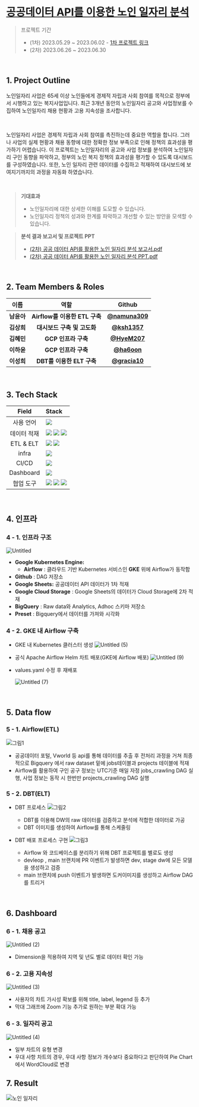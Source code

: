 # [공공데이터 API를 이용한 노인 일자리 분석](https://github.com/SilverWork)
> 프로젝트 기간
> - (1차) 2023.05.29 ~ 2023.06.02  -  [1차 프로젝트 링크](https://github.com/SilverWork/silverwork_legacy)
> - (2차) 2023.06.26 ~ 2023.06.30
<br> 

## 1. Project Outline
 노인일자리 사업은 65세 이상 노인들에게 경제적 자립과 사회 참여를 목적으로 정부에서 시행하고 있는 복지사업입니다. 
최근 3개년 동안의 노인일자리 공고와 사업정보를 수집하여 노인일자리 채용 현황과 고용 지속성을 조사합니다. 

<br> 

 노인일자리 사업은 경제적 자립과 사회 참여를 촉진하는데 중요한 역할을 합니다. 그러나 사업의 실제 현황과 채용 동향에 대한 정확한 정보 부족으로 인해 정책의 효과성을 평가하기 어렵습니다. 
 이 프로젝트는 노인일자리의 공고와 사업 정보를 분석하여 노인일자리 구인 동향을 파악하고, 정부의 노인 복지 정책의 효과성을 평가할 수 있도록 대시보드를 구성하였습니다.
또한, 노인 일자리 관련 데이터를 수집하고 적재하여 대시보드에 보여지기까지의 과정을 자동화 하였습니다.

<br> 

> __기대효과__
> - 노인일자리에 대한 상세한 이해를 도모할 수 있습니다.
> - 노인일자리 정책의 성과와 한계를 파악하고 개선할 수 있는 방안을 모색할 수 있습니다. 

> __분석 결과 보고서 및 프로젝트 PPT__  
> - [(2차) 공공 데이터 API를 활용한 노인 일자리 분석 보고서.pdf](https://github.com/SilverWork/.github/files/12574817/2.API.pdf)
> - [(2차) 공공 데이터 API를 활용한 노인 일자리 분석 PPT.pdf](https://github.com/SilverWork/.github/files/12574816/2.API.PPT.pdf)


<br> 



## 2. Team Members & Roles
| 이름 | 역할 | Github |
|:---:|:---:|:---:|
|**남윤아**|**Airflow를 이용한 ETL 구축**|**[@namuna309](https://github.com/namuna309)**
|**김상희**|**대시보드 구축 및 고도화**|**[@ksh1357](https://github.com/ksh1357)**
|**김혜민**|**GCP 인프라 구축**|**[@HyeM207](https://github.com/HyeM207)**
|**이하윤**|**GCP 인프라 구축**|**[@ha6oon](https://github.com/ha6oon)**
|**이성희**|**DBT를 이용한 ELT 구축**|**[@gracia10](https://github.com/gracia10)**

<br> 


## 3. Tech Stack
| Field | Stack |
|:---:|:---|
| 사용 언어 | <img src="https://img.shields.io/badge/python-3776AB?style=flat&logo=python&logoColor=white"/> |
| 데이터 적재 | <img src="https://img.shields.io/badge/bigquery-4285F4?style=flat&logo=googlecloud&logoColor=white"/> <img src="https://img.shields.io/badge/Google Cloud Storage-4285F4?style=flat&logo=googlecloud&logoColor=white"/> <img src="https://img.shields.io/badge/google sheets-34A853?style=flat&logo=googlesheets&logoColor=white"/> |
| ETL & ELT | <img src="https://img.shields.io/badge/airflow-017CEE?style=flat&logo=apacheairflow&logoColor=white"/> <img src="https://img.shields.io/badge/DBT-FF694B?style=flat&logo=dbt&logoColor=white"/> |
| infra | <img src="https://img.shields.io/badge/Google Cloud Platform-4285F4?style=flat&logo=googlecloud&logoColor=white"/> |
| CI/CD | <img src="https://img.shields.io/badge/Git Action-2088FF?style=flat&logo=githubactions&logoColor=white"/> |
| Dashboard | <img src="https://img.shields.io/badge/Superset-00D1B2?style=flat"/> |
| 협업 도구 | <img src="https://img.shields.io/badge/github-181717?style=flat&logo=github&logoColor=white"/> <img src="https://img.shields.io/badge/slack-4A154B?style=flat&logo=slack&logoColor=white"/> <img src="https://img.shields.io/badge/notion-000000?style=flat&logo=notion&logoColor=white"/>|

<br> 

## 4. 인프라
### 4 - 1. 인프라 구조
![Untitled](https://github.com/DW-BI-Project/silverwork-airflow/assets/68600766/23971e0f-abd4-4392-b0f3-8489dcd23c7d)
- **Google Kubernetes Engine:**
    - **Airflow** : 클라우드 기반 Kubernetes 서비스인 **GKE** 위에 Airflow가 동작함
- **Github** : DAG 저장소
- **Google Sheets:** 공공데이터 API 데이터가 1차 적재
- **Google Cloud Storage** : Google Sheets의 데이터가 Cloud Storage에 2차 적재
- **BigQuery** : Raw data와 Analytics, Adhoc 스키마 저장소
- **Preset** : Bigquery에서 데이터를 가져와 시각화
### 4 - 2. GKE 내 Airflow 구축
- GKE 내 Kubernetes 클러스터 생성
![Untitled (5)](https://github.com/DW-BI-Project/silverwork-airflow/assets/68600766/7cb8652e-86c5-405f-abc4-0aad53069efa)
- 공식 Apache Airflow Helm 차트 배포(GKE에 Airflow 배포)
![Untitled (9)](https://github.com/DW-BI-Project/silverwork-airflow/assets/68600766/28742a1c-20a7-4048-b00c-05ff97ecce1d)
- values.yaml 수정 후 재배포
  
  ![Untitled (7)](https://github.com/DW-BI-Project/silverwork-airflow/assets/68600766/65fb78ef-7404-4921-acc7-21fdaf3c2684)
<br>

## 5. Data flow
### 5 - 1. Airflow(ETL)
![그림1](https://github.com/DW-BI-Project/silverwork-airflow/assets/68600766/be98b8d9-9596-4aed-ba52-65486a31231a)
- 공공데이터 포털, Vworld 등 api를 통해 데이터를 추출 후 전처리 과정을 거쳐 최종적으로 Bigquery 에서 raw dataset 밑에 jobs테이블과 projects 테이블에 적재
- Airflow를 활용하여 구인 공구 정보는 UTC기준 매일 자정 jobs_crawling DAG 실행, 사업 정보는 동작 시 한번만 projects_crawling DAG 실행 
### 5 - 2. DBT(ELT)
- DBT 프로세스
![그림2](https://github.com/DW-BI-Project/silverwork-airflow/assets/68600766/bb788021-73f2-45f5-a934-76aa30151046)
    - DBT를 이용해 DW의 raw 데이터를 검증하고 분석에 적합한 데이터로 가공
    - DBT 이미지를 생성하여 Airflow를 통해 스케줄링

- DBT 배포 프로세스 구현
![그림3](https://github.com/DW-BI-Project/silverwork-airflow/assets/68600766/03af6947-a701-4ebb-bb8f-5d77a349a1c7)
    - Airflow 와 코드베이스를 분리하기 위해 DBT 프로젝트를 별로도 생성
    - devleop , main 브랜치에 PR 이벤트가 발생하면 dev, stage dw에 모든 모델을 생성하고 검증
    - main 브랜치에 push 이벤트가 발생하면 도커이미지를 생성하고 Airflow DAG를 트리거

<br>

## 6. Dashboard
### 6 - 1. 채용 공고
![Untitled (2)](https://github.com/DW-BI-Project/silverwork-airflow/assets/68600766/cbde3ae3-aa8d-4169-b398-2e6f830f8817)
- Dimension을 적용하여 지역 및 년도 별로 데이터 확인 가능
### 6 - 2. 고용 지속성
![Untitled (3)](https://github.com/DW-BI-Project/silverwork-airflow/assets/68600766/acfafdc2-fe76-4bfa-8a2e-85b4666e81aa)
- 사용자의 차트 가시성 확보를 위해 title, label, legend 등 추가
- 막대 그래프에 Zoom 기능 추가로 원하는 부분 확대 가능
### 6 - 3. 일자리 공고
![Untitled (4)](https://github.com/DW-BI-Project/silverwork-airflow/assets/68600766/95411577-ce85-4d14-8c09-2f7e423d50d2)
- 일부 차트의 유형 변경
- 우대 사항 차트의 경우, 우대 사항 정보가 개수보다 중요하다고 판단하여 Pie Chart에서 WordCloud로 변경


## 7. Result
![노인 일자리](https://github.com/learn-programmers/KDT_DATA_1st/assets/62321695/741826fd-f77c-436e-ae6f-a3bbb781b6bf)


